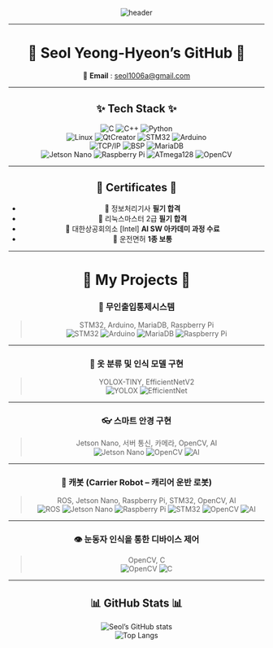 <div align="center">

![header](https://capsule-render.vercel.app/api?type=rect&color=0D1B2A&height=160&section=header&text=Welcome!%20😊&fontSize=40&fontColor=ffffff&desc=Embedded%20%26%20Edge%20AI%20Developer%2C%20Seol%20Yeong-Hyeon)

---

# 👋 Seol Yeong-Hyeon’s GitHub 👋  

📧 **Email** : seol1006a@gmail.com  

---

## ✨ Tech Stack ✨  

![C](https://img.shields.io/badge/C-A8B9CC?style=flat-square&logo=C&logoColor=white) 
![C++](https://img.shields.io/badge/C++-00599C?style=flat-square&logo=cplusplus&logoColor=white) 
![Python](https://img.shields.io/badge/Python-3776AB?style=flat-square&logo=python&logoColor=white)  
![Linux](https://img.shields.io/badge/Linux-FCC624?style=flat-square&logo=linux&logoColor=black) 
![QtCreator](https://img.shields.io/badge/QtCreator-41CD52?style=flat-square&logo=qt&logoColor=white) 
![STM32](https://img.shields.io/badge/STM32-03234B?style=flat-square&logo=stmicroelectronics&logoColor=white) 
![Arduino](https://img.shields.io/badge/Arduino-00979D?style=flat-square&logo=arduino&logoColor=white)  
![TCP/IP](https://img.shields.io/badge/TCP%2FIP-003366?style=flat-square&logo=wireshark&logoColor=white) 
![BSP](https://img.shields.io/badge/BSP-2F4F4F?style=flat-square&logo=arm&logoColor=white) 
![MariaDB](https://img.shields.io/badge/MariaDB-003545?style=flat-square&logo=mariadb&logoColor=white)  
![Jetson Nano](https://img.shields.io/badge/Jetson%20Nano-76B900?style=flat-square&logo=nvidia&logoColor=white) 
![Raspberry Pi](https://img.shields.io/badge/Raspberry%20Pi-A22846?style=flat-square&logo=raspberrypi&logoColor=white) 
![ATmega128](https://img.shields.io/badge/ATmega128-000080?style=flat-square&logo=arduino&logoColor=white) 
![OpenCV](https://img.shields.io/badge/OpenCV-5C3EE8?style=flat-square&logo=opencv&logoColor=white)  

---

## 📜 Certificates 📜  

- 📝 정보처리기사 **필기 합격**  
- 📝 리눅스마스터 2급 **필기 합격**  
- 🏅 대한상공회의소 [Intel] **AI SW 아카데미 과정 수료**  
- 🚗 운전면허 **1종 보통**  

---

# 🚀 My Projects 🚀  

### 🔐 무인출입통제시스템  
> STM32, Arduino, MariaDB, Raspberry Pi  
![STM32](https://img.shields.io/badge/STM32-03234B?style=flat-square&logo=stmicroelectronics&logoColor=white) ![Arduino](https://img.shields.io/badge/Arduino-00979D?style=flat-square&logo=arduino&logoColor=white) ![MariaDB](https://img.shields.io/badge/MariaDB-003545?style=flat-square&logo=mariadb&logoColor=white) ![Raspberry Pi](https://img.shields.io/badge/Raspberry%20Pi-A22846?style=flat-square&logo=raspberrypi&logoColor=white)  

---

### 👕 옷 분류 및 인식 모델 구현  
> YOLOX-TINY, EfficientNetV2  
![YOLOX](https://img.shields.io/badge/YOLOX--TINY-FF69B4?style=flat-square&logo=github&logoColor=black) ![EfficientNet](https://img.shields.io/badge/EfficientNetV2-228B22?style=flat-square&logo=google&logoColor=white)  

---

### 👓 스마트 안경 구현  
> Jetson Nano, 서버 통신, 카메라, OpenCV, AI  
![Jetson Nano](https://img.shields.io/badge/Jetson%20Nano-76B900?style=flat-square&logo=nvidia&logoColor=white) ![OpenCV](https://img.shields.io/badge/OpenCV-5C3EE8?style=flat-square&logo=opencv&logoColor=white) ![AI](https://img.shields.io/badge/AI-FF1493?style=flat-square&logo=openai&logoColor=white)  

---

### 🤖 캐봇 (Carrier Robot – 캐리어 운반 로봇)  
> ROS, Jetson Nano, Raspberry Pi, STM32, OpenCV, AI  
![ROS](https://img.shields.io/badge/ROS-22314E?style=flat-square&logo=ros&logoColor=white) ![Jetson Nano](https://img.shields.io/badge/Jetson%20Nano-76B900?style=flat-square&logo=nvidia&logoColor=white) ![Raspberry Pi](https://img.shields.io/badge/Raspberry%20Pi-A22846?style=flat-square&logo=raspberrypi&logoColor=white) ![STM32](https://img.shields.io/badge/STM32-03234B?style=flat-square&logo=stmicroelectronics&logoColor=white) ![OpenCV](https://img.shields.io/badge/OpenCV-5C3EE8?style=flat-square&logo=opencv&logoColor=white) ![AI](https://img.shields.io/badge/AI-FF1493?style=flat-square&logo=openai&logoColor=white)  

---

### 👁️ 눈동자 인식을 통한 디바이스 제어  
> OpenCV, C  
![OpenCV](https://img.shields.io/badge/OpenCV-5C3EE8?style=flat-square&logo=opencv&logoColor=white) ![C](https://img.shields.io/badge/C-A8B9CC?style=flat-square&logo=C&logoColor=white)  

---

## 📊 GitHub Stats 📊  

![Seol’s GitHub stats](https://github-readme-stats.vercel.app/api?username=seol1006a&show_icons=true&theme=radical)  
![Top Langs](https://github-readme-stats.vercel.app/api/top-langs/?username=seol1006a&layout=compact&theme=radical)  

</div>
